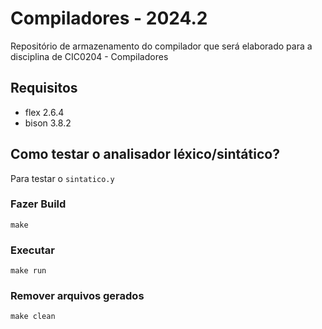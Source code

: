 # Compiladores - 2024.2

Repositório de armazenamento do compilador que será elaborado para a disciplina de CIC0204 - Compiladores

## Requisitos
- flex 2.6.4
- bison 3.8.2

## Como testar o analisador léxico/sintático?

Para testar o `sintatico.y`

### Fazer Build

``make``

### Executar

``make run``

### Remover arquivos gerados

``make clean``